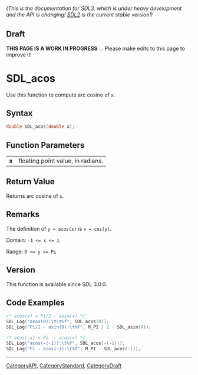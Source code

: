 ###### (This is the documentation for SDL3, which is under heavy development and the API is changing! [SDL2](https://wiki.libsdl.org/SDL2/) is the current stable version!)

## Draft

**THIS PAGE IS A WORK IN PROGRESS** ... Please make edits to this page to improve it!



<!-- #*^*^*^*^*See https://wiki.libsdl.org/SGFunctions for details on editing this page*^*^*^*^* -->
# SDL_acos

Use this function to compute arc cosine of `x`.

## Syntax

```c
double SDL_acos(double x);

```

## Function Parameters

|           |                                   |
| --------- | --------------------------------- |
| **x**     | floating point value, in radians. |

## Return Value

Returns arc cosine of `x`.

## Remarks

The definition of `y = acos(x)` is `x = cos(y)`.

Domain: `-1 <= x <= 1`

Range: `0 <= y <= Pi`

## Version

This function is available since SDL 3.0.0.

## Code Examples

```c++
/* acos(x) = Pi/2 - asin(x) */
SDL_Log("acos(0):\t\t%f", SDL_acos(0));
SDL_Log("Pi/2 - asin(0):\t%f", M_PI / 2 - SDL_asin(0));

/* acos(-x) = Pi  - acos(x) */
SDL_Log("acos(-(-1)):\t%f", SDL_acos(-(-1)));
SDL_Log("Pi - acos(-1):\t%f", M_PI - SDL_acos(-1));
```

----
[CategoryAPI](CategoryAPI), [CategoryStandard](CategoryStandard), [CategoryDraft](CategoryDraft)


